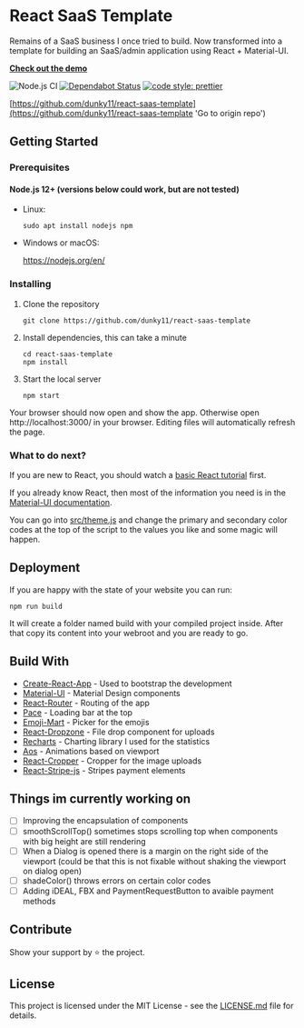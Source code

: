 # React SaaS Template

Remains of a SaaS business I once tried to build. Now transformed into a template for building an SaaS/admin application using React + Material-UI.

[**Check out the demo**](https://reactsaastemplate.com)

![Node.js CI](https://github.com/dunky11/react-saas-template/workflows/Node.js%20CI/badge.svg)
[![Dependabot Status](https://api.dependabot.com/badges/status?host=github&repo=dunky11/react-saas-template)](https://dependabot.com)
[![code style: prettier](https://img.shields.io/badge/code_style-prettier-ff69b4.svg)](https://github.com/prettier/prettier)

[https://github.com/dunky11/react-saas-template](https://github.com/dunky11/react-saas-template 'Go to origin repo')

## Getting Started

### Prerequisites

#### Node.js 12+ (versions below could work, but are not tested)

- Linux:

  ```
  sudo apt install nodejs npm
  ```

- Windows or macOS:

  https://nodejs.org/en/

### Installing

1. Clone the repository

   ```
   git clone https://github.com/dunky11/react-saas-template
   ```

2. Install dependencies, this can take a minute

   ```
   cd react-saas-template
   npm install
   ```

3. Start the local server

   ```
   npm start
   ```

Your browser should now open and show the app. Otherwise open http://localhost:3000/ in your browser. Editing files will automatically refresh the page.

### What to do next?

If you are new to React, you should watch a [basic React tutorial](https://www.youtube.com/results?search_query=react+tutorial) first.

If you already know React, then most of the information you need is in the [Material-UI documentation](https://material-ui.com/getting-started/usage/).

You can go into [src/theme.js](/src/theme.js) and change the primary and secondary color codes at the top of the script to the values you like and some magic will happen.

## Deployment

If you are happy with the state of your website you can run:

```
npm run build
```

It will create a folder named build with your compiled project inside. After that copy its content into your webroot and you are ready to go.

## Build With

- [Create-React-App](https://github.com/facebook/create-react-app) - Used to bootstrap the development
- [Material-UI](https://github.com/mui-org/material-ui) - Material Design components
- [React-Router](https://github.com/ReactTraining/react-router) - Routing of the app
- [Pace](https://github.com/HubSpot/pace) - Loading bar at the top
- [Emoji-Mart](https://github.com/missive/emoji-mart) - Picker for the emojis
- [React-Dropzone](https://github.com/react-dropzone/react-dropzone) - File drop component for uploads
- [Recharts](https://github.com/recharts/recharts) - Charting library I used for the statistics
- [Aos](https://github.com/michalsnik/aos) - Animations based on viewport
- [React-Cropper](https://github.com/roadmanfong/react-cropper) - Cropper for the image uploads
- [React-Stripe-js](https://github.com/stripe/react-stripe-js) - Stripes payment elements

## Things im currently working on

- [ ] Improving the encapsulation of components
- [ ] smoothScrollTop() sometimes stops scrolling top when components with big height are still rendering
- [ ] When a Dialog is opened there is a margin on the right side of the viewport (could be that this is not fixable without shaking the viewport on dialog open)
- [ ] shadeColor() throws errors on certain color codes
- [ ] Adding iDEAL, FBX and PaymentRequestButton to avaible payment methods

## Contribute

Show your support by ⭐ the project.

## License

This project is licensed under the MIT License - see the [LICENSE.md](https://github.com/dunky11/react-saas-template/blob/master/LICENSE) file for details.
